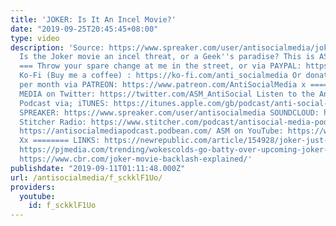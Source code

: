 ```yaml
---
title: 'JOKER: Is It An Incel Movie?'
date: "2019-09-25T20:45:45+08:00"
type: video
description: 'Source: https://www.spreaker.com/user/antisocialmedia/joker-podcast
  Is the Joker movie an incel threat, or a Geek''s paradise? This is ASM Weekly, ep1.
  === Throw your spare change at me in the street, or via PAYPAL: https://www.paypal.me/AntiSocialMedia
  Ko-Fi (Buy me a coffee) : https://ko-fi.com/anti_socialmedia Or donate $1 (or more)
  per month via PATREON: https://www.patreon.com/AntiSocialMedia x ===== ANTI-SOCIAL
  MEDIA on Twitter: https://twitter.com/ASM_AntiSocial Listen to the Anti-Social Media
  Podcast via; iTUNES: https://itunes.apple.com/gb/podcast/anti-social-media-podcast/id1076431995?mt=2
  SPREAKER: https://www.spreaker.com/user/antisocialmedia SOUNDCLOUD: https://soundcloud.com/antisocial_media
  Stitcher Radio: https://www.stitcher.com/podcast/antisocial-media-podcast Podbean:
  https://antisocialmediapodcast.podbean.com/ ASM on YouTube: https://www.youtube.com/c/AntiSocialMedia
  Xx ======== LINKS: https://newrepublic.com/article/154928/joker-just-movie https://www.independent.ie/entertainment/movies/is-joker-a-danger-to-society-38462306.html
  https://pjmedia.com/trending/wokescolds-go-batty-over-upcoming-joker-movie/ https://www.dailywire.com/news/51517/joker-movie-slammed-social-justice-warriors-emily-zanotti
  https://www.cbr.com/joker-movie-backlash-explained/'
publishdate: "2019-09-11T01:11:48.000Z"
url: /antisocialmedia/f_sckklF1Uo/
providers:
  youtube:
    id: f_sckklF1Uo
---
```

